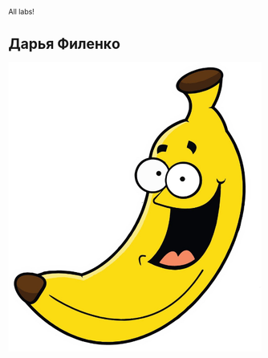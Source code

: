 <p>All labs!</p>
<h1>Дарья Филенкo</h1>
<a href="https://Dashik333.github.io/lab5/"><img src="lab5/img/img.jpg"></img></a>
